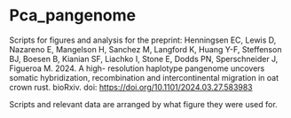 # Pca_pangenome
Scripts for figures and analysis for the preprint:
Henningsen EC, Lewis D, Nazareno E, Mangelson H, Sanchez M, Langford K, Huang Y-F, Steffenson BJ, Boesen B, 
Kianian SF, Liachko I, Stone E, Dodds PN, Sperschneider J, Figueroa M. 2024. A high-
resolution haplotype pangenome uncovers somatic hybridization, recombination
 and intercontinental migration in oat crown rust. bioRxiv. 
doi: https://doi.org/10.1101/2024.03.27.583983


Scripts and relevant data are arranged by what figure they were used for.
